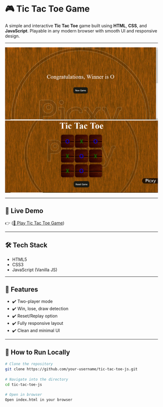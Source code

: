 # 🎮 Tic Tac Toe Game

A simple and interactive **Tic Tac Toe** game built using **HTML**, **CSS**, and **JavaScript**. Playable in any modern browser with smooth UI and responsive design.

---

[![Tic Tac Toe Screenshot](assets/Screenshot1.png)](assets/Screenshot1.png)
[![Tic Tac Toe Screenshot](assets/Screenshot.png)](assets/Screenshot.png)

---

## 🔗 Live Demo

👉 ([🔗 Play Tic Tac Toe Game](https://Kajal-Kumari951.github.io/tic-tac-toe-game/project1.html))


---

## 🛠️ Tech Stack

- HTML5
- CSS3
- JavaScript (Vanilla JS)

---

## 📌 Features

- ✔️ Two-player mode
- ✔️ Win, lose, draw detection
- ✔️ Reset/Replay option
- ✔️ Fully responsive layout
- ✔️ Clean and minimal UI

---

## 🚀 How to Run Locally

```bash
# Clone the repository
git clone https://github.com/your-username/tic-tac-toe-js.git

# Navigate into the directory
cd tic-tac-toe-js

# Open in browser
Open index.html in your browser
